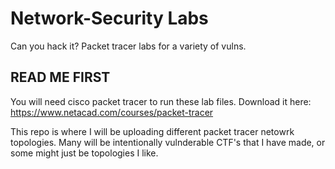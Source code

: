 # Network-Security Labs
Can you hack it? Packet tracer labs for a variety of vulns.
## READ ME FIRST ##

You will need cisco packet tracer to run these lab files. Download it here: https://www.netacad.com/courses/packet-tracer

This repo is where I will be uploading different packet tracer netowrk topologies. Many will be intentionally vulnderable CTF's that I have made, or some might just be topologies I like.
